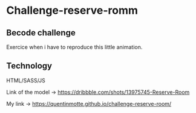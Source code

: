 # Challenge-reserve-romm

## Becode challenge

Exercice when i have to reproduce this little animation.

## Technology

HTML/SASS/JS

Link of the model -> https://dribbble.com/shots/13975745-Reserve-Room

My link -> https://quentinmotte.github.io/challenge-reserve-room/
